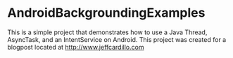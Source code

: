 # AndroidBackgroundingExamples

This is a simple project that demonstrates how to use a Java Thread, AsyncTask, and an IntentService on Android. This project was created for a blogpost located at http://www.jeffcardillo.com
